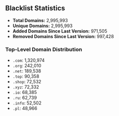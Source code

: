 ## Blacklist Statistics

- **Total Domains:** 2,995,993
- **Unique Domains:** 2,995,993
- **Added Domains Since Last Version:** 971,505
- **Removed Domains Since Last Version:** 997,428

### Top-Level Domain Distribution

-  `.com`: 1,320,974
-  `.org`: 242,010
-  `.net`: 189,538
-  `.top`: 90,358
-  `.shop`: 72,532
-  `.xyz`: 72,332
-  `.io`: 68,385
-  `.ru`: 62,739
-  `.info`: 52,502
-  `.pl`: 48,966
